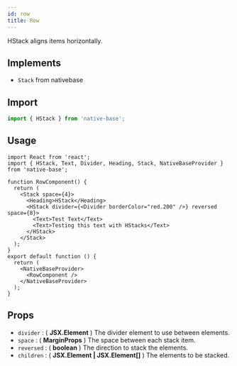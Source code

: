 ```yaml
---
id: row
title: Row
---
```


HStack aligns items horizontally.

## Implements

- `Stack` from nativebase

## Import

```jsx
import { HStack } from 'native-base';
```

## Usage

```SnackPlayer name=Row%20Usage
import React from 'react';
import { HStack, Text, Divider, Heading, Stack, NativeBaseProvider } from 'native-base';

function RowComponent() {
  return (
    <Stack space={4}>
      <Heading>HStack</Heading>
      <HStack divider={<Divider borderColor="red.200" />} reversed space={8}>
        <Text>Test Text</Text>
        <Text>Testing this text with HStacks</Text>
      </HStack>
    </Stack>
  );
}
export default function () {
  return (
    <NativeBaseProvider>
      <RowComponent />
    </NativeBaseProvider>
  );
}
```

## Props

- `divider` : ( **JSX.Element** ) The divider element to use between elements.
- `space` : ( **MarginProps** ) The space between each stack item.
- `reversed` : ( **boolean** ) The direction to stack the elements.
- `children` : ( **JSX.Element | JSX.Element[]** ) The elements to be stacked.
